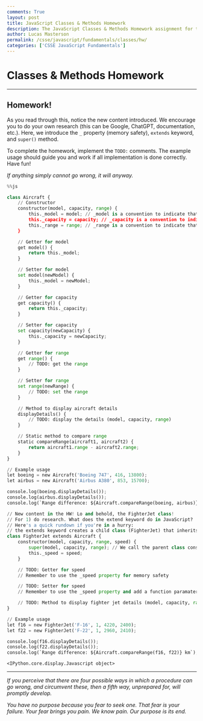 ```yaml
---
comments: True
layout: post
title: JavaScript Classes & Methods Homework
description: The JavaScript Classes & Methods Homework assignment for the JavaScript Fundamentals course.
author: Lucas Masterson
permalink: /csse/javascript/fundamentals/classes/hw/
categories: ['CSSE JavaScript Fundamentals']
---
```


# Classes & Methods Homework
****

## Homework!

As you read through this, notice the new content introduced. We encourage you to do your own research (this can be Google, ChatGPT, documentation, etc.). Here, we introduce the `_` property (memory safety), `extends` keyword, and `super()` method.

To complete the homework, implement the `TODO:` comments. The example usage should guide you and work if all implementation is done correctly. Have fun! 

*If anything simply cannot go wrong, it will anyway.*


```python
%%js

class Aircraft {
    // Constructor
    constructor(model, capacity, range) {
        this._model = model; // _model is a convention to indicate that it's a private property
        this._capacity = capacity; // _capacity is a convention to indicate that it's a private property
        this._range = range; // _range is a convention to indicate that it's a private property
    }

    // Getter for model
    get model() {
        return this._model;
    }

    // Setter for model
    set model(newModel) {
        this._model = newModel;
    }

    // Getter for capacity
    get capacity() {
        return this._capacity;
    }

    // Setter for capacity
    set capacity(newCapacity) {
        this._capacity = newCapacity;
    }

    // Getter for range
    get range() {
        // TODO: get the range
    }

    // Setter for range
    set range(newRange) {
        // TODO: set the range
    }

    // Method to display aircraft details
    displayDetails() {
        // TODO: display the details (model, capacity, range)
    }

    // Static method to compare range
    static compareRange(aircraft1, aircraft2) {
        return aircraft1.range - aircraft2.range;
    }
}

// Example usage
let boeing = new Aircraft('Boeing 747', 416, 13800);
let airbus = new Aircraft('Airbus A380', 853, 15700);

console.log(boeing.displayDetails());
console.log(airbus.displayDetails());
console.log(`Range difference: ${Aircraft.compareRange(boeing, airbus)} km`);

// New content in the HW! Lo and behold, the FighterJet class! 
// For 1) do research. What does the extend keyword do in JavaScript?
// Here's a quick rundown if you're in a hurry: 
// the extends keyword creates a child class (FighterJet) that inherits from a parent class (Aircraft).
class FighterJet extends Aircraft {
    constructor(model, capacity, range, speed) {
        super(model, capacity, range); // We call the parent class constructor with super
        this._speed = speed;
    }

    // TODO: Getter for speed
    // Remember to use the _speed property for memory safety

    // TODO: Setter for speed
    // Remember to use the _speed property and add a function paramater.

    // TODO: Method to display fighter jet details (model, capacity, range, speed)
}

// Example usage
let f16 = new FighterJet('F-16', 1, 4220, 2400);
let f22 = new FighterJet('F-22', 1, 2960, 2410);

console.log(f16.displayDetails());
console.log(f22.displayDetails());
console.log(`Range difference: ${Aircraft.compareRange(f16, f22)} km`);
```


    <IPython.core.display.Javascript object>


****

*If you perceive that there are four possible ways in which a procedure can go wrong, and circumvent these, then a fifth way, unprepared for, will promptly develop.*

*You have no purpose because you fear to seek one. That fear is your failure. Your fear brings you pain. We know pain. Our purpose is its end.*
